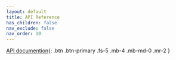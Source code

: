 ```yaml
---
layout: default
title: API Reference
has_children: false
nav_exclude: false
nav_order: 10
---
```



[API documention](static/stackstate_etl/index.html){: .btn .btn-primary .fs-5 .mb-4 .mb-md-0 .mr-2 } 
